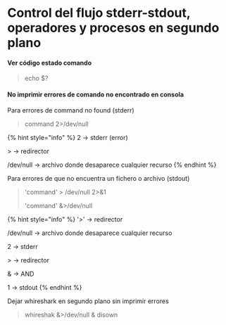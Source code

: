 # Control del flujo stderr-stdout, operadores y procesos en segundo plano

#### Ver código estado comando

> echo $?

#### No imprimir errores de comando no encontrado en consola

Para errores de command no found (stderr)

> command 2>/dev/null

{% hint style="info" %}
2 -> stderr (error)&#x20;

\> -> redirector

/dev/null -> archivo donde desaparece cualquier recurso
{% endhint %}

Para errores de que no encuentra un fichero o archivo (stdout)

> 'command' > /dev/null 2>&1
>
> 'command' &>/dev/null

{% hint style="info" %}
'>' -> redirector

/dev/null -> archivo donde desaparece cualquier recurso

2 -> stderr

\> -> redirector

& -> AND

1 -> stdout&#x20;
{% endhint %}

Dejar whireshark en segundo plano sin imprimir errores

> whireshak &>/dev/null & disown
